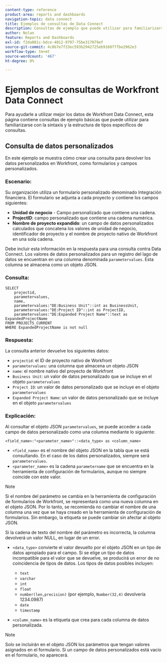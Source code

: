 ```yaml
---
content-type: reference
product-area: reports and dashboards
navigation-topic: data connect
title: Ejemplos de consultas de Data Connect
description: Consultas de ejemplo que puede utilizar para familiarizarse con la sintaxis y la estructura de tipos específicos de consultas.
author: Nolan
feature: Reports and Dashboards
exl-id: f2da081c-bdce-4012-9797-75be317079ef
source-git-commit: 4c8b7e7f33ec593b2942725eb9160f7fbe2962e3
workflow-type: tm+mt
source-wordcount: '467'
ht-degree: 0%

---
```


# Ejemplos de consultas de Workfront Data Connect

Para ayudarle a utilizar mejor los datos de Workfront Data Connect, esta página contiene consultas de ejemplo básicas que puede utilizar para familiarizarse con la sintaxis y la estructura de tipos específicos de consultas.

## Consulta de datos personalizados

En este ejemplo se muestra cómo crear una consulta para devolver los datos personalizados en Workfront, como formularios y campos personalizados.

### Escenario:

Su organización utiliza un formulario personalizado denominado Integración financiera. El formulario se adjunta a cada proyecto y contiene los campos siguientes:

* **Unidad de negocio** - Campo personalizado que contiene una cadena.
* **ProjectID**: campo personalizado que contiene una cadena numérica.
* **Nombre de proyecto expandido**: un campo de datos personalizados calculados que concatena los valores de unidad de negocio, identificador de proyecto y el nombre de proyecto nativo de Workfront en una sola cadena.

Debe incluir esta información en la respuesta para una consulta contra Data Connect. Los valores de datos personalizados para un registro del lago de datos se encuentran en una columna denominada `parametervalues`. Esta columna se almacena como un objeto JSON.

### Consulta:

```
SELECT
    projectid,
    parametervalues,
    name,
    parametervalues:"DE:Business Unit"::int as BusinessUnit,
    parametervalues:"DE:Project ID"::int as ProjectID,
    parametervalues:"DE:Expanded Project Name"::text as ExpandedProjectName
FROM PROJECTS_CURRENT
WHERE ExpandedProjectName is not null
```

### Respuesta:

La consulta anterior devuelve los siguientes datos:

* `projectid`: el ID de proyecto nativo de Workfront
* `parametervalues`: una columna que almacena un objeto JSON
* `name`: el nombre nativo del proyecto de Workfront
* `Business Unit`: un valor de datos personalizado que se incluye en el objeto `parametervalues`
* `Project ID`: un valor de datos personalizado que se incluye en el objeto `parametervalues`
* `Expanded Project Name`: un valor de datos personalizado que se incluye en el objeto `parametervalues`

### Explicación:

Al consultar el objeto JSON `parametervalues`, se puede acceder a cada campo de datos personalizado como una columna mediante lo siguiente:

`<field_name>:"<parameter_name>"::<data_type> as <column_name>`

* `<field_name>` es el nombre del objeto JSON en la tabla que se está consultando. En el caso de los datos personalizados, siempre será `parametervalues`.
* `<parameter_name>` es la cadena `parametername` que se encuentra en la herramienta de configuración de formularios, aunque no siempre coincide con este valor.

>[!NOTE]
>
>Si el nombre del parámetro se cambia en la herramienta de configuración de formularios de Workfront, se representará como una nueva columna en el objeto JSON. Por lo tanto, se recomienda no cambiar el nombre de una columna una vez que se haya creado en la herramienta de configuración de formularios. Sin embargo, la etiqueta se puede cambiar sin afectar al objeto JSON.
>
>Si la cadena de texto del nombre del parámetro es incorrecta, la columna devolverá un valor NULL, en lugar de un error.

* `<data_type>` convierte el valor devuelto por el objeto JSON en un tipo de datos apropiado para el campo. Si se elige un tipo de datos incompatible para el valor que se devuelve, se producirá un error de no coincidencia de tipos de datos. Los tipos de datos posibles incluyen:

   * `text`
   * `varchar`
   * `int`
   * `float`
   * `number(len,precision)` (por ejemplo, `Number(32,4)` devolvería 1234.0987)
   * `date`
   * `timestamp`

* `<column_name>` es la etiqueta que crea para cada columna de datos personalizada.

>[!NOTE]
>
>Solo se incluirán en el objeto JSON los parámetros que tengan valores asignados en el formulario. Si un campo de datos personalizados está vacío en el formulario, no aparecerá.

<!--## Task query 

Join the project and (assignedTo) users tables into a simple task list.



## Hours query

Join owner (users), hour type, and portfolio tables to provide a sum of hours by user and portfolio for the current year.



## Document approvals query

Measure the cycle time and average number of review cycles per asset.-->
